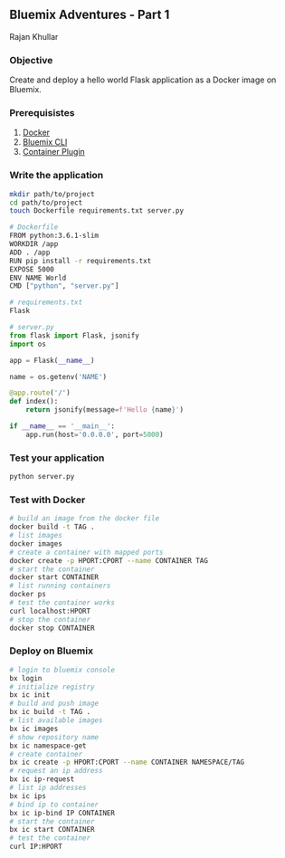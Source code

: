 ## Bluemix Adventures - Part 1
Rajan Khullar

### Objective
Create and deploy a hello world Flask application as a Docker image on Bluemix.

### Prerequisistes
1. [Docker][docker]
2. [Bluemix CLI][bx-cli]
3. [Container Plugin][bx-ic]

### Write the application
``` sh
mkdir path/to/project
cd path/to/project
touch Dockerfile requirements.txt server.py
```
```sh
# Dockerfile
FROM python:3.6.1-slim
WORKDIR /app
ADD . /app
RUN pip install -r requirements.txt
EXPOSE 5000
ENV NAME World
CMD ["python", "server.py"]
```
```sh
# requirements.txt
Flask
```
``` python
# server.py
from flask import Flask, jsonify
import os

app = Flask(__name__)

name = os.getenv('NAME')

@app.route('/')
def index():
    return jsonify(message=f'Hello {name}')

if __name__ == '__main__':
    app.run(host='0.0.0.0', port=5000)
```

### Test your application
``` sh
python server.py
```

### Test with Docker
``` sh
# build an image from the docker file
docker build -t TAG .
# list images
docker images
# create a container with mapped ports
docker create -p HPORT:CPORT --name CONTAINER TAG
# start the container
docker start CONTAINER
# list running containers
docker ps
# test the container works
curl localhost:HPORT
# stop the container
docker stop CONTAINER
```

### Deploy on Bluemix
``` sh
# login to bluemix console
bx login
# initialize registry
bx ic init
# build and push image 
bx ic build -t TAG .
# list available images
bx ic images
# show repository name
bx ic namespace-get
# create container
bx ic create -p HPORT:CPORT --name CONTAINER NAMESPACE/TAG
# request an ip address
bx ic ip-request
# list ip addresses
bx ic ips
# bind ip to container
bx ic ip-bind IP CONTAINER
# start the container
bx ic start CONTAINER
# test the container
curl IP:HPORT
```

[docker]: www.docker.com/
[bx-cli]: clis.ng.bluemix.net/ui/home.html
[bx-ic]: console.bluemix.net/docs/containers/container_cli_cfic_install.html#install_plugin